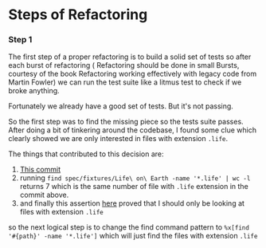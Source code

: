 # Steps of Refactoring

### Step 1
The first step of a proper refactoring is to build a solid set of tests so after each burst of refactoring ( Refactoring should be done in small Bursts, courtesy of the book Refactoring working effectively with legacy code from Martin Fowler) we can run the test suite like a litmus test to check if we broke anything.

Fortunately we already have a good set of tests. But it's not passing.

So the first step was to find the missing piece so the tests suite passes. After doing a bit of tinkering around the codebase, I found some clue which clearly showed we are only interested in files with extension ```.life```. 

The things that contributed to this decision are:

1. [This commit](https://github.com/joycse06/trike-refactoring-test/commit/304c2a02c495b98eb42677d07ecefcd02ea5ae57)    
2. running ```find spec/fixtures/Life\ on\ Earth -name '*.life' | wc -l``` returns 7 which is the same number of file with ```.life``` extension in the commit above.
3. and finally this assertion [here](https://github.com/joycse06/trike-refactoring-test/blob/master/spec/tree_of_life_spec.rb#L25) proved that I should only be looking at files with extension ```.life```

so the next logical step is to change the find command pattern to ```%x[find '#{path}' -name '*.life']``` which will just find the files with extension ```.life```

